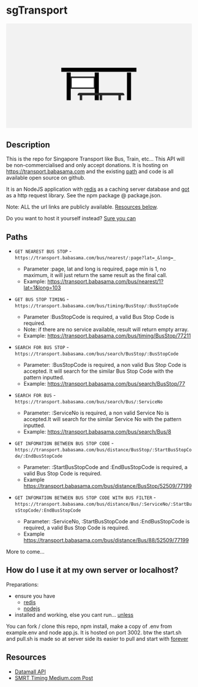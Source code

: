 # sgTransport

![Alt Text](./assets/loading.gif)

## Description

This is the repo for Singapore Transport like Bus, Train, etc... This API will be non-commercialised and only accept donations. It is hosting on https://transport.babasama.com and the existing [path](#paths) and code is all available open source on github.

It is an NodeJS application with [redis](https://redis.io) as a caching server database and [got](https://github.com/sindresorhus/got) as a http request library. See the npm package @ package.json. 

Note: ALL the url links are publicly available. [Resources below](#resources).

Do you want to host it yourself instead? [Sure you can](#how-do-i-use-it-at-my-own-server-or-localhost)

## Paths

- `GET NEAREST BUS STOP` - ``` https://transport.babasama.com/bus/nearest/:page?lat=_&long=_ ```
  - Parameter :page, lat and long is required, page min is 1, no maximum, it will just return the same result as the final call.
  - Example: https://transport.babasama.com/bus/nearest/1?lat=1&long=103

- `GET BUS STOP TIMING` - ``` https://transport.babasama.com/bus/timing/BusStop/:BusStopCode ```
  - Parameter :BusStopCode is required, a valid Bus Stop Code is required.
  - Note: if there are no service available, result will return empty array.
  - Example: https://transport.babasama.com/bus/timing/BusStop/77211

- `SEARCH FOR BUS STOP` - ``` https://transport.babasama.com/bus/search/BusStop/:BusStopCode ```
  - Parameter: :BusStopCode is required, a non valid Bus Stop Code is accepted. It will search for the similar Bus Stop Code with the pattern inputted.
  - Example: https://transport.babasama.com/bus/search/BusStop/77

- `SEARCH FOR BUS` - ``` https://transport.babasama.com/bus/search/Bus/:ServiceNo ```
  - Parameter: :ServiceNo is required, a non valid Service No is accepted.It will search for the similar Service No with the pattern inputted.
  - Example: https://transport.babasama.com/bus/search/Bus/8

- `GET INFOMATION BETWEEN BUS STOP CODE` - ``` https://transport.babasama.com/bus/distance/BusStop/:StartBusStopCode/:EndBusStopCode ```
  - Parameter: :StartBusStopCode and :EndBusStopCode is required, a valid Bus Stop Code is required.
  - Example https://transport.babasama.com/bus/distance/BusStop/52509/77199

- `GET INFOMATION BETWEEN BUS STOP CODE WITH BUS FILTER` - ``` https://transport.babasama.com/bus/distance/Bus/:ServiceNo/:StartBusStopCode/:EndBusStopCode ```
  - Parameter: :ServiceNo, :StartBusStopCode and :EndBusStopCode is required, a valid Bus Stop Code is required.
  - Example https://transport.babasama.com/bus/distance/Bus/88/52509/77199

More to come...

## How do I use it at my own server or localhost?
Preparations: 
- ensure you have 
  - [redis](https://redis.io/)
  - [nodejs](https://nodejs.org/en/) 
- installed and working, else you cant run... [unless](https://www.reddit.com/r/YouFellForItFool/comments/cjlngm/you_fell_for_it_fool/)

You can fork / clone this repo, npm install, make a copy of .env from example.env and node app.js. It is hosted on port 3002. btw the start.sh and pull.sh is made so at server side its easier to pull and start with [forever](https://www.npmjs.com/package/forever)

## Resources
- [Datamall API](https://datamall.lta.gov.sg/content/datamall/en.html)
- [SMRT Timing Medium.com Post](https://chatbotslife.com/make-google-assistant-app-to-check-train-arrival-times-with-dialogflow-71cf02103e8)
